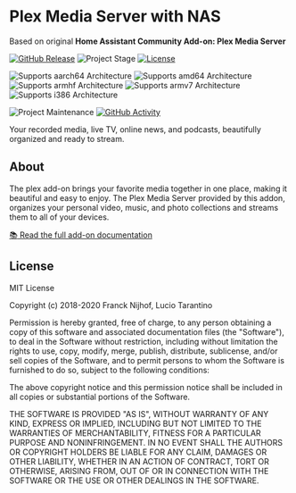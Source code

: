 #  Plex Media Server with NAS

Based on original **Home Assistant Community Add-on: Plex Media Server**

[![GitHub Release][releases-shield]][releases]
![Project Stage][project-stage-shield]
[![License][license-shield]](LICENSE.md)

![Supports aarch64 Architecture][aarch64-shield]
![Supports amd64 Architecture][amd64-shield]
![Supports armhf Architecture][armhf-shield]
![Supports armv7 Architecture][armv7-shield]
![Supports i386 Architecture][i386-shield]

<!--
[![GitLab CI][gitlabci-shield]][gitlabci]
-->
![Project Maintenance][maintenance-shield]
[![GitHub Activity][commits-shield]][commits]

<!--
[![Discord][discord-shield]][discord]
[![Community Forum][forum-shield]][forum]
-->

<!--
[![Sponsor Frenck via GitHub Sponsors][github-sponsors-shield]][github-sponsors]

[![Support Frenck on Patreon][patreon-shield]][patreon]
-->

Your recorded media, live TV, online news, and podcasts, beautifully organized
and ready to stream.

## About

The plex add-on brings your favorite media together in one place, making it
beautiful and easy to enjoy. The Plex Media Server provided by this addon,
organizes your personal video, music, and photo collections
and streams them to all of your devices.

[:books: Read the full add-on documentation][docs]

## License

MIT License

Copyright (c) 2018-2020 Franck Nijhof, Lucio Tarantino

Permission is hereby granted, free of charge, to any person obtaining a copy
of this software and associated documentation files (the "Software"), to deal
in the Software without restriction, including without limitation the rights
to use, copy, modify, merge, publish, distribute, sublicense, and/or sell
copies of the Software, and to permit persons to whom the Software is
furnished to do so, subject to the following conditions:

The above copyright notice and this permission notice shall be included in all
copies or substantial portions of the Software.

THE SOFTWARE IS PROVIDED "AS IS", WITHOUT WARRANTY OF ANY KIND, EXPRESS OR
IMPLIED, INCLUDING BUT NOT LIMITED TO THE WARRANTIES OF MERCHANTABILITY,
FITNESS FOR A PARTICULAR PURPOSE AND NONINFRINGEMENT. IN NO EVENT SHALL THE
AUTHORS OR COPYRIGHT HOLDERS BE LIABLE FOR ANY CLAIM, DAMAGES OR OTHER
LIABILITY, WHETHER IN AN ACTION OF CONTRACT, TORT OR OTHERWISE, ARISING FROM,
OUT OF OR IN CONNECTION WITH THE SOFTWARE OR THE USE OR OTHER DEALINGS IN THE
SOFTWARE.

[aarch64-shield]: https://img.shields.io/badge/aarch64-yes-green.svg
[amd64-shield]: https://img.shields.io/badge/amd64-yes-green.svg
[armhf-shield]: https://img.shields.io/badge/armhf-no-red.svg
[armv7-shield]: https://img.shields.io/badge/armv7-yes-green.svg
[commits-shield]: https://img.shields.io/github/commit-activity/y/dialight/addon-plex.svg
[commits]: https://github.com/dialight/addon-plex/commits/master
[contributors]: https://github.com/dialight/addon-plex/graphs/contributors
<!--
[discord-ha]: https://discord.gg/c5DvZ4e
[discord-shield]: https://img.shields.io/discord/478094546522079232.svg
[discord]: https://discord.me/hassioaddons
-->
[forum-shield]: https://img.shields.io/badge/community-forum-brightgreen.svg
<!--
[forum]: https://community.home-assistant.io/t/community-hass-io-add-on-plex-media-server/54383?u=frenck
[frenck]: https://github.com/frenck
[github-sponsors-shield]: https://frenck.dev/wp-content/uploads/2019/12/github_sponsor.png
[github-sponsors]: https://github.com/sponsors/frenck
[gitlabci-shield]: https://gitlab.com/dialight/addon-plex/badges/master/pipeline.svg
[gitlabci]: https://gitlab.com/dialight/addon-plex/pipelines
-->
[home-assistant]: https://home-assistant.io
[i386-shield]: https://img.shields.io/badge/i386-yes-green.svg
[issue]: https://github.com/dialight/addon-plex/issues
[keepchangelog]: http://keepachangelog.com/en/1.0.0/
[license-shield]: https://img.shields.io/github/license/dialight/addon-plex.svg
[maintenance-shield]: https://img.shields.io/maintenance/yes/2020.svg
<!--
[patreon-shield]: https://frenck.dev/wp-content/uploads/2019/12/patreon.png
[patreon]: https://www.patreon.com/frenck
-->
[project-stage-shield]: https://img.shields.io/badge/project%20stage-production%20ready-brightgreen.svg
[reddit]: https://reddit.com/r/homeassistant
[releases-shield]: https://img.shields.io/github/release/dialight/addon-plex.svg
[releases]: https://github.com/dialight/addon-plex/releases
[repository]: https://github.com/dialight/repository
[semver]: http://semver.org/spec/v2.0.0.htm
[webtools]: https://github.com/ukdtom/WebTools.bundle/wiki
[docs]: https://github.com/dianlight/addon-plex/blob/master/plex/DOCS.md
